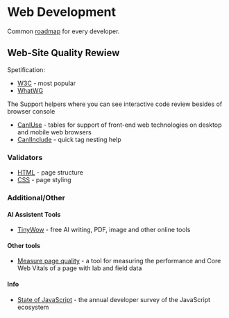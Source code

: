 # Web Development

Common [roadmap](https://roadmap.sh/frontend) for every developer.

## Web-Site Quality Rewiew

Spetification:

- [W3C](https://www.w3.org/) - most popular
- [WhatWG](https://whatwg.org/)

The Support helpers where you can see interactive code review besides of browser console

- [CanIUse](https://caniuse.com/) - tables for support of front-end web technologies on desktop and mobile web browsers
- [CanIInclude](https://caninclude.glitch.me/) - quick tag nesting help

### Validators

- [HTML](https://validator.w3.org/) - page structure
- [CSS](https://jigsaw.w3.org/css-validator/) - page styling

### Additional/Other

#### AI Assistent Tools

- [TinyWow](https://tinywow.com/) - free AI writing, PDF, image and other online tools

#### Other tools

- [Measure page quality](https://web.dev/measure/) - a tool for measuring the performance and Core Web Vitals of a page with lab and field data

#### Info

- [State of JavaScript](https://2022.stateofjs.com/en-US/) - the annual developer survey of the JavaScript ecosystem
